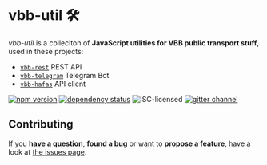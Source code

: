 # vbb-util 🛠

*vbb-util* is a colleciton of **JavaScript utilities for VBB public transport stuff**, used in these projects:

- [`vbb-rest`](https://gitter.im/derhuerst/vbb-rest) REST API
- [`vbb-telegram`](https://gitter.im/derhuerst/vbb-telegram) Telegram Bot
- [`vbb-hafas`](https://gitter.im/derhuerst/vbb-hafas) API client

[![npm version](https://img.shields.io/npm/v/vbb-util.svg)](https://www.npmjs.com/package/vbb-util)
[![dependency status](https://img.shields.io/david/derhuerst/vbb-util.svg)](https://david-dm.org/derhuerst/vbb-util)
![ISC-licensed](https://img.shields.io/github/license/derhuerst/vbb-util.svg)
[![gitter channel](https://badges.gitter.im/derhuerst/vbb-rest.svg)](https://gitter.im/derhuerst/vbb-rest)



## Contributing

If you **have a question**, **found a bug** or want to **propose a feature**, have a look at [the issues page](https://github.com/derhuerst/vbb-util/issues).
